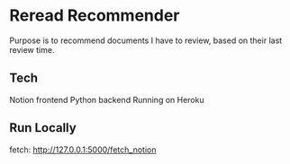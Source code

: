 # Reread Recommender

Purpose is to recommend documents I have to review, based on their last review time.

## Tech

Notion frontend
Python backend
Running on Heroku

## Run Locally

fetch:
http://127.0.0.1:5000/fetch_notion
